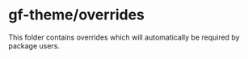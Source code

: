 # gf-theme/overrides

This folder contains overrides which will automatically be required by package users.
